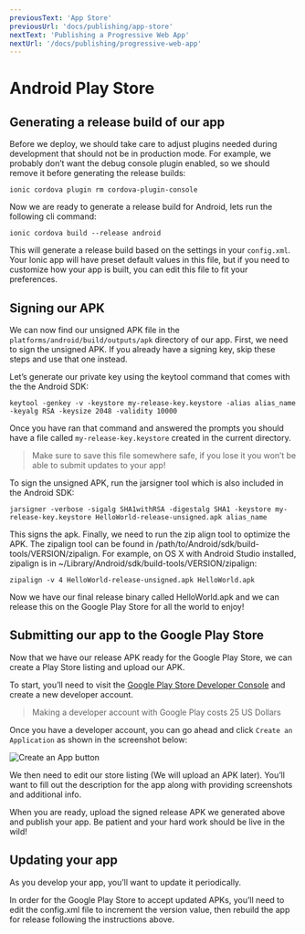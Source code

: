 ```yaml
---
previousText: 'App Store'
previousUrl: 'docs/publishing/app-store'
nextText: 'Publishing a Progressive Web App'
nextUrl: '/docs/publishing/progressive-web-app'
---
```


# Android Play Store


## Generating a release build of our app

Before we deploy, we should take care to adjust plugins needed during development that should not be in production mode. For example, we probably don’t want the debug console plugin enabled, so we should remove it before generating the release builds:

`ionic cordova plugin rm cordova-plugin-console`

Now we are ready to generate a release build for Android, lets run the following cli command:

`ionic cordova build --release android`

This will generate a release build based on the settings in your `config.xml`. Your Ionic app will have preset default values in this file, but if you need to customize how your app is built, you can edit this file to fit your preferences. 

## Signing our APK

We can now find our unsigned APK file in the `platforms/android/build/outputs/apk` directory of our app. First, we need to sign the unsigned APK. If you already have a signing key, skip these steps and use that one instead.


Let’s generate our private key using the keytool command that comes with the the Android SDK:

`keytool -genkey -v -keystore my-release-key.keystore -alias alias_name -keyalg RSA -keysize 2048 -validity 10000`

Once you have ran that command and answered the prompts you should have a file called `my-release-key.keystore` created in the current directory.

<blockquote>
  <p>Make sure to save this file somewhere safe, if you lose it you won’t be able to submit updates to your app!</p>
</blockquote>

To sign the unsigned APK, run the jarsigner tool which is also included in the Android SDK:

`jarsigner -verbose -sigalg SHA1withRSA -digestalg SHA1 -keystore my-release-key.keystore HelloWorld-release-unsigned.apk alias_name`

This signs the apk. Finally, we need to run the zip align tool to optimize the APK. The zipalign tool can be found in /path/to/Android/sdk/build-tools/VERSION/zipalign. For example, on OS X with Android Studio installed, zipalign is in ~/Library/Android/sdk/build-tools/VERSION/zipalign:

`zipalign -v 4 HelloWorld-release-unsigned.apk HelloWorld.apk`

Now we have our final release binary called HelloWorld.apk and we can release this on the Google Play Store for all the world to enjoy!

## Submitting our app to the Google Play Store

Now that we have our release APK ready for the Google Play Store, we can create a Play Store listing and upload our APK.

To start, you’ll need to visit the [Google Play Store Developer Console](https://play.google.com/apps/publish) and create a new developer account.

<blockquote>
  <p>Making a developer account with Google Play costs 25 US Dollars</p>
</blockquote>

Once you have a developer account, you can go ahead and click `Create an Application` as shown in the screenshot below:

![Create an App button](../assets/img/publishing/newAppGPlay.png)

We then need to edit our store listing (We will upload an APK later). You’ll want to fill out the description for the app along with providing screenshots and additional info.

When you are ready, upload the signed release APK we generated above and publish your app. Be patient and your hard work should be live in the wild!

## Updating your app

As you develop your app, you’ll want to update it periodically.

In order for the Google Play Store to accept updated APKs, you’ll need to edit the config.xml file to increment the version value, then rebuild the app for release following the instructions above.
